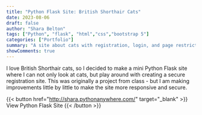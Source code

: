 ```yaml
---
title: "Python Flask Site: British Shorthair Cats"
date: 2023-08-06
draft: false
author: "Shara Belton"
tags: ["Python", "flask", "html","css","bootstrap 5"]
categories: ["Portfolio"]
summary: "A site about cats with registration, login, and page restrictions coded in Python, Bootstrap 5, CSS3, and HTML5."
showComments: true
---
```


I love British Shorthair cats, so I decided to make a mini Python Flask site where I can not only look at cats, but play around with creating a secure registration site. This was originally a project from class - but I am making improvements little by little to make the site more responsive and secure.

{{< button href="http://shara.pythonanywhere.com/" target="_blank" >}}
View Python Flask Site
{{< /button >}}